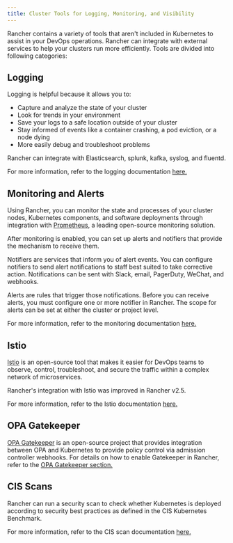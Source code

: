 ```yaml
---
title: Cluster Tools for Logging, Monitoring, and Visibility
---
```


<head>
  <link rel="canonical" href="https://ranchermanager.docs.rancher.com/reference-guides/rancher-cluster-tools"/>
</head>

Rancher contains a variety of tools that aren't included in Kubernetes to assist in your DevOps operations. Rancher can integrate with external services to help your clusters run more efficiently. Tools are divided into following categories:


## Logging

Logging is helpful because it allows you to:

- Capture and analyze the state of your cluster
- Look for trends in your environment
- Save your logs to a safe location outside of your cluster
- Stay informed of events like a container crashing, a pod eviction, or a node dying
- More easily debug and troubleshoot problems

Rancher can integrate with Elasticsearch, splunk, kafka, syslog, and fluentd.

For more information, refer to the logging documentation [here.](../integrations-in-rancher/logging/logging.md)
## Monitoring and Alerts

Using Rancher, you can monitor the state and processes of your cluster nodes, Kubernetes components, and software deployments through integration with [Prometheus](https://prometheus.io/), a leading open-source monitoring solution.

After monitoring is enabled, you can set up alerts and notifiers that provide the mechanism to receive them.

Notifiers are services that inform you of alert events. You can configure notifiers to send alert notifications to staff best suited to take corrective action. Notifications can be sent with Slack, email, PagerDuty, WeChat, and webhooks.

Alerts are rules that trigger those notifications. Before you can receive alerts, you must configure one or more notifier in Rancher. The scope for alerts can be set at either the cluster or project level.

For more information, refer to the monitoring documentation [here.](../integrations-in-rancher/monitoring-and-alerting/monitoring-and-alerting.md)

## Istio

[Istio](https://istio.io/) is an open-source tool that makes it easier for DevOps teams to observe, control, troubleshoot, and secure the traffic within a complex network of microservices.

Rancher's integration with Istio was improved in Rancher v2.5.

For more information, refer to the Istio documentation [here.](../integrations-in-rancher/istio/istio.md)

## OPA Gatekeeper

<DeprecationOPAGatekeeper link="../integrations-in-rancher/kubewarden" />

[OPA Gatekeeper](https://github.com/open-policy-agent/gatekeeper) is an open-source project that provides integration between OPA and Kubernetes to provide policy control via admission controller webhooks. For details on how to enable Gatekeeper in Rancher, refer to the [OPA Gatekeeper section.](../integrations-in-rancher/opa-gatekeeper.md)

## CIS Scans

Rancher can run a security scan to check whether Kubernetes is deployed according to security best practices as defined in the CIS Kubernetes Benchmark.

For more information, refer to the CIS scan documentation [here.](../how-to-guides/advanced-user-guides/cis-scan-guides/cis-scan-guides.md)